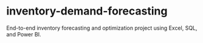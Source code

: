 # inventory-demand-forecasting
End-to-end inventory forecasting and optimization project using Excel, SQL, and Power BI.
